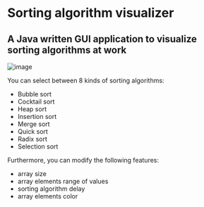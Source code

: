 # Sorting algorithm visualizer 

## A Java written GUI application to visualize sorting algorithms at work

![image](https://github.com/FilippoCavalieri/sorting-algorithm-visualizer/assets/102852466/92c0a246-1679-4100-85ea-43d5535b864c)

You can select between 8 kinds of sorting algorithms:
* Bubble sort
* Cocktail sort
* Heap sort
* Insertion sort
* Merge sort
* Quick sort
* Radix sort
* Selection sort

Furthermore, you can modify the following features:
- array size
- array elements range of values
- sorting algorithm delay
- array elements color
